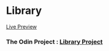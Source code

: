 # Library

[Live Preview](https://vsilagy.github.io/library/)

### **The Odin Project** : [Library Project](https://www.theodinproject.com/lessons/node-path-javascript-library)
